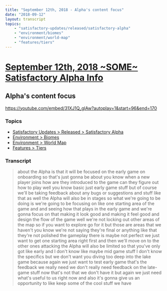 ```yaml
---
title: "September 12th, 2018 - Alpha's content focus"
date: "2018-09-12"
layout: transcript
topics: 
    - "satisfactory-updates/released/satisfactory-alpha"
    - "environment/biomes"
    - "environment/world-map"
    - "features/tiers"
---
```

# [September 12th, 2018 ~SOME~ Satisfactory Alpha Info](../2018-09-12.md)
## Alpha's content focus
https://youtube.com/embed/31XJ1Q_glAw?autoplay=1&start=96&end=170
### Topics
* [Satisfactory Updates > Released > Satisfactory Alpha](../topics/satisfactory-updates/released/satisfactory-alpha.md)
* [Environment > Biomes](../topics/environment/biomes.md)
* [Environment > World Map](../topics/environment/world-map.md)
* [Features > Tiers](../topics/features/tiers.md)

### Transcript

> about the Alpha is that it will be
> focused on the early game on onboarding
> so that's just gonna be about you know
> when a new player joins how are they
> introduced to the game can they figure
> out how to play well you know basic just
> early game stuff but of course we'll be
> taking feedback about any bugs or
> suggestions and stuff like that as well
> the Alpha will also be in stages so what
> we're going to be doing is we're going
> to be focusing on like one starting area
> of the game and and seeing how that
> plays in the early game and we're gonna
> focus on that making it look good and
> making it feel good and design the flow
> of the game well
> we're not locking out other areas of the
> map so if you want to explore go for it
> but those are areas that we haven't you
> know we're not saying they're final or
> anything like that they're not polished
> the gameplay there is maybe not perfect
> we just want to get one starting area
> right first and then we'll move on to
> the other ones attacking the Alpha will
> also be limited so that you've only got
> like early and I don't know like maybe
> mid game stuff I don't know the
> specifics but we don't want you diving
> too deep into the lake game because
> again we just want to test early game
> that's the feedback we really need we
> don't really need feedback on the
> late-game stuff now that's not that we
> don't have it but again we just need
> what's useful to us right now and also
> it's gonna give us an opportunity to
> like keep some of the cool stuff we have
